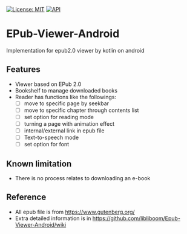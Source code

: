 [![License: MIT](https://img.shields.io/badge/License-MIT-yellow.svg)](https://opensource.org/licenses/MIT)
[![API](https://img.shields.io/badge/API-19%2B-brightgreen.svg?style=flat)](https://android-arsenal.com/api?level=19)
# EPub-Viewer-Android
Implementation for epub2.0 viewer by kotlin on android

## Features

- Viewer based on EPub 2.0
- Bookshelf to manage downloaded books
- Reader has functions like the followings:
    + [ ] move to specific page by seekbar
    + [ ] move to specific chapter through contents list
    + [ ] set option for reading mode
    + [ ] turning a page with animation effect
    + [ ] internal/external link in epub file
    + [ ] Text-to-speech mode
    + [ ] set option for font
    
## Known limitation

- There is no process relates to downloading an e-book

## Reference

- All epub file is from <https://www.gutenberg.org/>
- Extra detailed information is in <https://github.com/libliboom/Epub-Viewer-Android/wiki>
